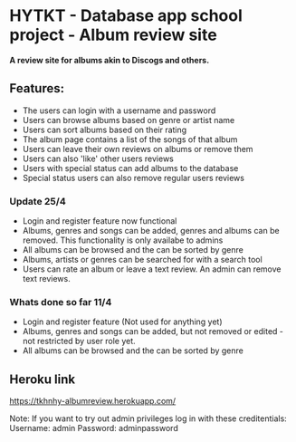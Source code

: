 # HYTKT - Database app school project - Album review site 

**A review site for albums akin to Discogs and others.**

## Features:

* The users can login with a username and password
* Users can browse albums based on genre or artist name
* Users can sort albums based on their rating
* The album page contains a list of the songs of that album
* Users can leave their own reviews on albums or remove them
* Users can also 'like' other users reviews
* Users with special status can add albums to the database
* Special status users can also remove regular users reviews

### Update 25/4

* Login and register feature now functional
* Albums, genres and songs can be added, genres and albums can be removed. This functionality is only availabe to admins
* All albums can be browsed and the can be sorted by genre
* Albums, artists or genres can be searched for with a search tool
* Users can rate an album or leave a text review. An admin can remove text reviews.

### Whats done so far 11/4

* Login and register feature (Not used for anything yet)
* Albums, genres and songs can be added, but not removed or edited - not restricted by user role yet.
* All albums can be browsed and the can be sorted by genre

## Heroku link
https://tkhnhy-albumreview.herokuapp.com/

Note: 
If you want to try out admin privileges log in with these creditentials:
Username: admin
Password: adminpassword
